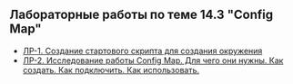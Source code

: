## Лабораторные работы по теме 14.3 "Config Map"

- [ ЛР-1. Создание стартового скрипта для создания окружения](/14.3-ConfigMap/Labs/labs-1-create-start.script.md)
- [ ЛР-2. Исследование работы Config Map. Для чего они нужны. Как создать. Как подключить. Как использовать.](/14.3-ConfigMap/Labs/labs-2-learning-configmaps.md)
